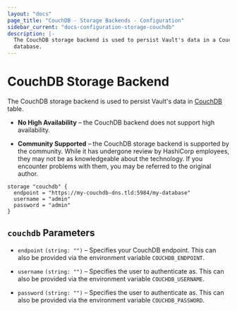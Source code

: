 ```yaml
---
layout: "docs"
page_title: "CouchDB - Storage Backends - Configuration"
sidebar_current: "docs-configuration-storage-couchdb"
description: |-
  The CouchDB storage backend is used to persist Vault's data in a CouchDB
  database.
---
```


# CouchDB Storage Backend

The CouchDB storage backend is used to persist Vault's data in
[CouchDB][couchdb] table.

- **No High Availability** – the CouchDB backend does not support high
  availability.

- **Community Supported** – the CouchDB storage backend is supported by the
  community. While it has undergone review by HashiCorp employees, they may not
  be as knowledgeable about the technology. If you encounter problems with them,
  you may be referred to the original author.

```hcl
storage "couchdb" {
  endpoint = "https://my-couchdb-dns.tld:5984/my-database"
  username = "admin"
  password = "admin"
}
```

## `couchdb` Parameters

- `endpoint` `(string: "")` – Specifies your CouchDB endpoint. This can also be provided via the
  environment variable `COUCHDB_ENDPOINT`.

- `username` `(string: "")` – Specifies the user to authenticate as. This can also be provided via the
  environment variable `COUCHDB_USERNAME`.

- `password` `(string: "")` – Specifies the user to authenticate as. This can also be provided via the
  environment variable `COUCHDB_PASSWORD`.

[couchdb]: http://couchdb.apache.org/
